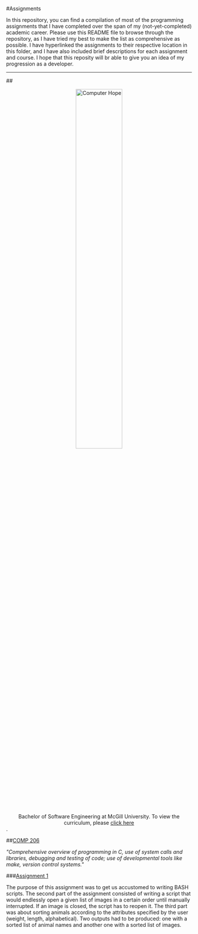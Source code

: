 #Assignments 

In this repository, you can find a compilation of most of the programming assignments that I have completed over the span of my (not-yet-completed) academic career. Please use this README file to browse through the repository, as I have tried my best to make the list as comprehensive as possible. I have hyperlinked the assignments to their respective location in this folder, and I have also included brief descriptions for each assignment and course. I hope that this reposity will br able to give you an idea of my progression as a developer.   


___

##<div align="center"><img src="http://royalvictoria.mcgill.ca/wp-content/uploads/2014/02/logo_video.png"  width="50%" height="50%" alt="Computer Hope"></div>

<div align="center">Bachelor of Software Engineering at McGill University. To view the curriculum, please <a href="http://www.mcgill.ca/ece/programs/undergrad/information/se/2015-2016-software-engineering-7-semester-curriculum">click here</a></div>.

##[COMP 206](http://www.cs.mcgill.ca/~cs206/)

<i>"Comprehensive overview of programming in C, use of system calls and libraries, debugging and testing of code; use of developmental tools like make, version control systems."</i> 

###[Assignment 1](https://github.com/alexboii/Assignments/tree/master/McGill%20University/COMP%20206%20-%20Intro%20to%20Software%20Systems/Assignment%201) 

The purpose of this assignment was to get us accustomed to writing BASH scripts. The second part of the assignment consisted of writing a script that would endlessly open a given list of images in a certain order until manually interrupted. If an image is closed, the script has to reopen it. The third part was about sorting animals according to the attributes specified by the user (weight, length, alphabetical). Two outputs had to be produced: one with a sorted list of animal names and another one with a sorted list of images. 
